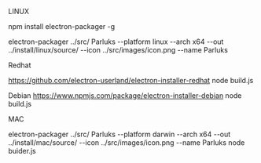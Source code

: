 LINUX

npm install electron-packager -g

electron-packager ../src/ Parluks --platform linux --arch x64 --out ../install/linux/source/ --icon ../src/images/icon.png --name Parluks

Redhat

https://github.com/electron-userland/electron-installer-redhat
node build.js

Debian
https://www.npmjs.com/package/electron-installer-debian
node build.js

MAC

electron-packager ../src/ Parluks --platform darwin --arch x64 --out ../install/mac/source/ --icon ../src/images/icon.png --name Parluks
node buider.js

